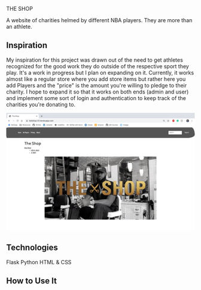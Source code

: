THE SHOP

A website of charities helmed by different NBA players. They are more than an athlete.

## Inspiration

My inspiration for this project was drawn out of the need to get athletes recognized for the good work they do outside of
the respective sport they play. It's a work in progress but I plan on expanding on it. Currently, it works almost like a
regular store where you add store items but rather here you add Players and the "price" is the amount you're willing to
pledge to their charity. I hope to expand it so that it works on both ends (admin and user) and implement some sort of login
and authentication to keep track of the charities you're donating to.

![The home page of the store, known as The Shop](https://github.com/KingGenius5/The-Shop-V2/blob/master/Home-Page.jpg?raw=true)


## Technologies

Flask
Python
HTML & CSS

## How to Use It
